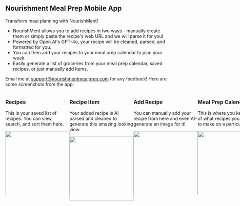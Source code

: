 ## Nourishment Meal Prep Mobile App
Transform meal planning with NourishMent!
- NourishMent allows you to add recipes in two ways - manually create them or simply paste the recipe's web URL and we will parse it for you!
- Powered by Open AI's GPT-4o, your recipe will be cleaned, parsed, and formatted for you.
- You can then add your recipes to your meal prep calendar to plan your week.
- Easily generate a list of groceries from your meal prep calendar, saved recipes, or just manually add items.

Email me at support@nourishmentmealprep.com for any feedback!
Here are some screenshots from the app:

<div style="display: flex">
  <div>
    <h3>Recipes</h3>
    <p>This is your saved list of recipes. You can view, search, and sort them here.</p>
    <img src="https://github.com/rgoyal17/nourishment-react-app/assets/55811460/77ee9089-ac4d-42b7-99aa-c3773cf5c517" width="200"/>
  </div>

  <div>
    <h3>Recipe Item</h3>
    <p>Your added recipe is AI parsed and cleaned to generate this amazing looking view.</p>
    <img src="https://github.com/rgoyal17/nourishment-react-app/assets/55811460/dbfbb639-ea49-4516-9451-d49335434b2f" width="200"/>
  </div>

  <div>
    <h3>Add Recipe</h3>
    <p>You can manually add your recipe from here and even AI-generate an image for it!</p>
    <img src="https://github.com/rgoyal17/nourishment-react-app/assets/55811460/da447017-5ad1-4ff4-9e70-49964e98662d" width="200"/>
  </div>
  
  <div>
    <h3>Meal Prep Calendar</h3>
    <p>This is where you keep track of what recipes you are going to make on a particular day.</p>
    <img src="https://github.com/rgoyal17/nourishment-react-app/assets/55811460/cca6dda6-edef-430f-b157-568f1c69cd9d" width="200"/>
  </div>

  <div>
    <h3>Groceries Tab</h3>
    <p>Here you can curate a list of groceries from your existing recipes, meal prep calendar, or add them manually.</p>
    <img src="https://github.com/rgoyal17/nourishment-react-app/assets/55811460/b8e35ad3-c33a-4b1f-bdca-3c62268d5775" width="200"/>
  </div>
</div>

